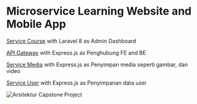 # Microservice Learning Website and Mobile App

[Service Course](https://github.com/risdatamamal/service_course) with Laravel 8 as Admin Dashboard

[API Gateway](https://github.com/risdatamamal/api-gateway) with Express.js as Penghubung FE and BE

[Service Media](https://github.com/risdatamamal/service-media) with Express.js as Penyimpan media seperti gambar, dan video

[Service User](https://github.com/risdatamamal/service-user) with Express.js as Penyimpanan data user

![Arsitektur Capstone Project](https://user-images.githubusercontent.com/52342563/135146349-e2a414f9-3b6e-46c7-ba15-8afe190b77ba.png)
